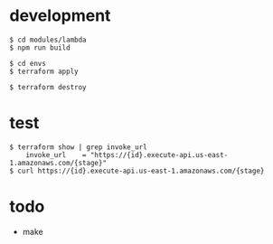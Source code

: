 # development

```
$ cd modules/lambda
$ npm run build
```

```
$ cd envs
$ terraform apply
```

```
$ terraform destroy
```

# test

```
$ terraform show | grep invoke_url
    invoke_url    = "https://{id}.execute-api.us-east-1.amazonaws.com/{stage}"
$ curl https://{id}.execute-api.us-east-1.amazonaws.com/{stage}
```

# todo

- make
